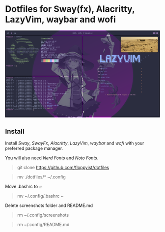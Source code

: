 # Dotfiles for Sway(fx), Alacritty, LazyVim, waybar and wofi

<p align="center">
    <img src="screenshots/screenshot.png" />
</p>

## Install

Install *Sway*, *SwayFx*, *Alacritty*, *LazyVim*, *waybar* and *wofi* with your preferred package manager.

You will also need *Nerd Fonts* and *Noto Fonts*.

> git clone https://github.com/floppyist/dotfiles

> mv ./dotfiles/* ~/.config

Move .bashrc to ~

> mv ~/.config/.bashrc ~

Delete screenshots folder and README.md

> rm ~/.config/screenshots

> rm ~/.config/README.md
